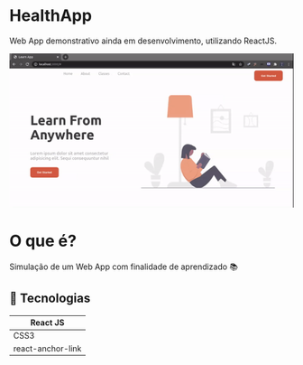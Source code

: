 
 # HealthApp


Web App demonstrativo ainda em desenvolvimento, utilizando ReactJS.

 <img alt="HealthApp" src="src/assets/LearnApp.gif" width="600px" />

# O que é?
Simulação de um Web App com finalidade de aprendizado :books:

## :iphone: Tecnologias

<table>
  <thead>
    <th>React JS</th>
  </thead>
  <tbody>
    <tr>
      <td>CSS3</td>
    </tr>
   <tr>
      <td>react-anchor-link</td>
    </tr>
</table>
